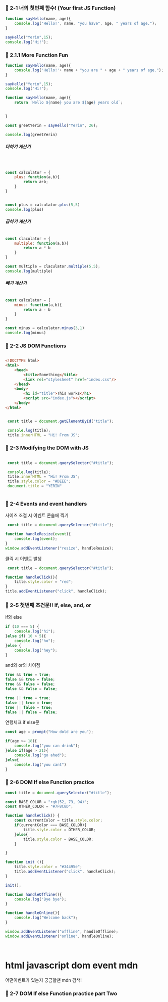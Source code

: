 

### 📖 2-1 너의 첫번째 함수! (Your first JS Function)

``` javascript
function sayHello(name, age){
    console.log('Hello!', name, "you have", age, " years of age.");
}

sayHello("Yerin",15);
console.log("Hi!");
```

### 📖 2.1.1 More Function Fun

``` javascript
function sayHello(name, age){
    console.log('Hello!'+ name + "you are " + age + " years of age.");
}

sayHello("Yerin",15);
console.log("Hi!");
```

``` javascript
function sayHello(name, age){
    return `Hello ${name} you are ${age} years old`;
    

}

const greetYerin = sayHello("Yerin", 26);

console.log(greetYerin)
```

##### 더하기 계산기

``` javascript



const calculator = {
    plus: function(a,b){
        return a+b;
    }
}


const plus = calculator.plus(5,5)
console.log(plus)


```

##### 곱하기 계산기

``` javascript

const claculator = {
    multiple: function(a,b){
        return a * b
    }
}

const multiple = claculator.multiple(5,5);
console.log(multiple)


```

##### 빼기 계산기

``` javascript

const calculator = {
    minus: function(a,b){
        return a - b
    }
}

const minus = calculator.minus(3,1)
console.log(minus)

```

### 📖 2-2 JS DOM Functions

```html

<!DOCTYPE html>
<html>
    <head>
        <title>Something</title>
        <link rel="stylesheet" href="index.css"/>
    </head>
    <body>
        <h1 id="title">This works</h1>
        <script src="index.js"></script>
    </body>
</html>

```

``` javascript

 const title = document.getElementById("title");

 console.log(title);
 title.innerHTML = "Hi! From JS";

```

### 📖 2-3 Modifying the DOM with JS

``` javascript

 const title = document.querySelector("#title");

 console.log(title);
 title.innerHTML = "Hi! From JS";
 title.style.color = "#DEEE";
 document.title = "YERIN"
 

```


### 📖 2-4 Events and event handlers

사이즈 조절 시 이벤트 콘솔에 찍기
``` javascript
 const title = document.querySelector("#title");

function handleResize(event){
    console.log(event);
}
window.addEventListener("resize", handleResize);
```
클릭 시 이벤트 발생
``` javascript
 const title = document.querySelector("#title");

function handleClick(){
    title.style.color = "red";
}
title.addEventListener("click", handleClick);
```

### 📖 2-5 첫번째 조건문!! If, else, and, or

if와 else

``` javascript
if (10 === 5) {
    console.log("hi");
}else if( 10 > 5){
    console.log("ho");
}else {
    console.log("hey");
}
```
and와 or의 차이점
``` javascript
true && true = true;
false && true = false;
true && false = false;
false && false = false;

true || true = true;
false || true = true;
true || false = true;
false || false = false;
```
연령체크 if else문
``` javascript
const age = prompt("How dold are you");

if(age >= 18){ 
    console.log("you can drink");
}else if(age > 21){
    console.log("go ahed");
}else{
    console.log("you cant")
}
```

### 📖 2-6 DOM If else Function practice

``` javascript
const title = document.querySelector("#title");

const BASE_COLOR = "rgb(52, 73, 94)";
const OTHER_COLOR = "#7F8C8D";

function handleClick() {
    const currentColor = title.style.color;
    if(currentColor === BASE_COLOR){
        title.style.color = OTHER_COLOR;
    }else{
        title.style.color = BASE_COLOR;
    }

}

function init (){
    title.style.color = "#34495e";
    title.addEventListener("click", handleClick);
}

init();

function handleOffline(){
    console.log("Bye bye");
}

function handleOnline(){
    console.log("Welcome back");
}

window.addEventListener("offline", handleOffline);
window.addEventListener("online", handleOnline);




```

# html javascript dom event mdn 
어떤이벤트가 있는지 궁금할땐 mdn 검색!


### 📖 2-7 DOM If else Function practice part Two


